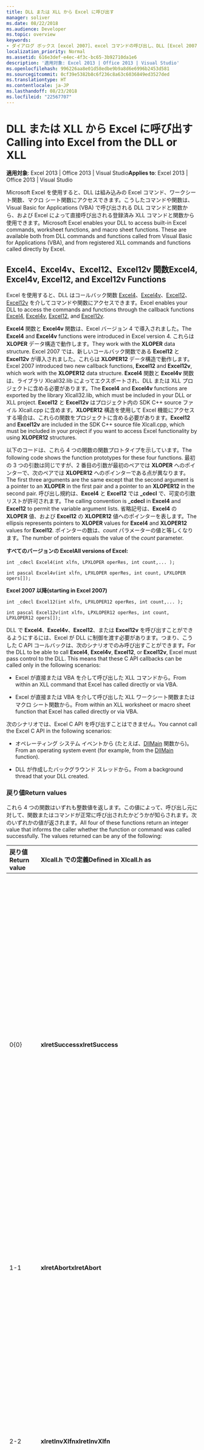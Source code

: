 ```yaml
---
title: DLL または XLL から Excel に呼び出す
manager: soliver
ms.date: 08/22/2018
ms.audience: Developer
ms.topic: overview
keywords:
- ダイアログ ボックス [excel 2007]、excel コマンドの呼び出し、DLL [Excel 2007]、Excel への呼び出し、C API 関数への引数の引き渡し [Excel 2007]、コマンド [Excel 2007]、ダイアログ ボックスでの呼び出し、コマンド [Excel 2007]、DLL/XLL からアクセス可能、Excel4 関数 [Excel 2007]、Excel12 関数 [Excel 2007]、XLCallVer 関数 [Excel 2007]、operRes 引数 [Excel 2007]、関数 [Excel 2007]、DLL/XLL からアクセス可能、Excel12v 関数 [Excel 2007]、DLL 専用関数 [Excel 2007]、C API [Excel 2007]、引数の引き渡し、引数の数 [Excel 2007]、コマンド [Excel 2007]、インターナショナル バージョンでの呼び出し、DLL 専用コマンド [Excel 2007]、インターナショナル バージョン [Excel 2007]、関数およびコマンドの呼び出し、XLL [Excel 2007]、Excel への呼び出し、Excel 4v 関数 [Excel 2007]、xlfn 引数 [Excel 2007]、関数 [Excel 2007]、インターナショナル バージョンでの呼び出し
localization_priority: Normal
ms.assetid: 616e3def-e4ec-4f3c-bc65-3b92710da1e6
description: '適用対象: Excel 2013 | Office 2013 | Visual Studio'
ms.openlocfilehash: 996226aa8e01d58edbe9b9a8d6e6996b2453d581
ms.sourcegitcommit: 0cf39e5382b8c6f236c8a63c6036849ed3527ded
ms.translationtype: HT
ms.contentlocale: ja-JP
ms.lasthandoff: 08/23/2018
ms.locfileid: "22567707"
---
```

# <a name="calling-into-excel-from-the-dll-or-xll"></a><span data-ttu-id="ba2ae-104">DLL または XLL から Excel に呼び出す</span><span class="sxs-lookup"><span data-stu-id="ba2ae-104">Calling into Excel from the DLL or XLL</span></span>

<span data-ttu-id="ba2ae-105">**適用対象**: Excel 2013 | Office 2013 | Visual Studio</span><span class="sxs-lookup"><span data-stu-id="ba2ae-105">**Applies to**: Excel 2013 | Office 2013 | Visual Studio</span></span> 
  
<span data-ttu-id="ba2ae-p101">Microsoft Excel を使用すると、DLL は組み込みの Excel コマンド、ワークシート関数、マクロ シート関数にアクセスできます。こうしたコマンドや関数は、Visual Basic for Applications (VBA) で呼び出される DLL コマンドと関数から、および Excel によって直接呼び出される登録済み XLL コマンドと関数から使用できます。</span><span class="sxs-lookup"><span data-stu-id="ba2ae-p101">Microsoft Excel enables your DLL to access built-in Excel commands, worksheet functions, and macro sheet functions. These are available both from DLL commands and functions called from Visual Basic for Applications (VBA), and from registered XLL commands and functions called directly by Excel.</span></span>
  
## <a name="excel4-excel4v-excel12-and-excel12v-functions"></a><span data-ttu-id="ba2ae-108">Excel4、Excel4v、Excel12、Excel12v 関数</span><span class="sxs-lookup"><span data-stu-id="ba2ae-108">Excel4, Excel4v, Excel12, and Excel12v Functions</span></span>

<span data-ttu-id="ba2ae-109">Excel を使用すると、DLL はコールバック関数 [Excel4](excel4-excel12.md)、[Excel4v](excel4v-excel12v.md)、[Excel12](excel4-excel12.md)、[Excel12v](excel4v-excel12v.md) を介してコマンドや関数にアクセスできます。</span><span class="sxs-lookup"><span data-stu-id="ba2ae-109">Excel enables your DLL to access the commands and functions through the callback functions [Excel4](excel4-excel12.md), [Excel4v](excel4v-excel12v.md), [Excel12](excel4-excel12.md), and [Excel12v](excel4v-excel12v.md).</span></span>
  
<span data-ttu-id="ba2ae-110">**Excel4** 関数と **Excel4v** 関数は、Excel バージョン 4 で導入されました。</span><span class="sxs-lookup"><span data-stu-id="ba2ae-110">The **Excel4** and **Excel4v** functions were introduced in Excel version 4.</span></span> <span data-ttu-id="ba2ae-111">これらは **XLOPER** データ構造で動作します。</span><span class="sxs-lookup"><span data-stu-id="ba2ae-111">They work with the **XLOPER** data structure.</span></span> <span data-ttu-id="ba2ae-112">Excel 2007 では、新しいコールバック関数である **Excel12** と **Excel12v** が導入されました。これらは **XLOPER12** データ構造で動作します。</span><span class="sxs-lookup"><span data-stu-id="ba2ae-112">Excel 2007 introduced two new callback functions, **Excel12** and **Excel12v**, which work with the **XLOPER12** data structure.</span></span> <span data-ttu-id="ba2ae-113">**Excel4** 関数と **Excel4v** 関数は、ライブラリ Xlcall32.lib によってエクスポートされ、DLL または XLL プロジェクトに含める必要があります。</span><span class="sxs-lookup"><span data-stu-id="ba2ae-113">The **Excel4** and **Excel4v** functions are exported by the library Xlcall32.lib, which must be included in your DLL or XLL project.</span></span> <span data-ttu-id="ba2ae-114">**Excel12** と **Excel12v** はプロジェクト内の SDK C++ source ファイル Xlcall.cpp に含めます。**XLOPER12** 構造を使用して Excel 機能にアクセスする場合は、これらの関数をプロジェクトに含める必要があります。</span><span class="sxs-lookup"><span data-stu-id="ba2ae-114">**Excel12** and **Excel12v** are included in the SDK C++ source file Xlcall.cpp, which must be included in your project if you want to access Excel functionality by using **XLOPER12** structures.</span></span> 
  
<span data-ttu-id="ba2ae-115">以下のコードは、これら 4 つの関数の関数プロトタイプを示しています。</span><span class="sxs-lookup"><span data-stu-id="ba2ae-115">The following code shows the function prototypes for these four functions.</span></span> <span data-ttu-id="ba2ae-116">最初の 3 つの引数は同じですが、2 番目の引数が最初のペアでは **XLOPER** へのポインターで、次のペアでは **XLOPER12** へのポインターである点が異なります。</span><span class="sxs-lookup"><span data-stu-id="ba2ae-116">The first three arguments are the same except that the second argument is a pointer to an **XLOPER** in the first pair and a pointer to an **XLOPER12** in the second pair.</span></span> <span data-ttu-id="ba2ae-117">呼び出し規約は、**Excel4** と **Excel12** では **_cdecl** で、可変の引数リストが許可されます。</span><span class="sxs-lookup"><span data-stu-id="ba2ae-117">The calling convention is **_cdecl** in **Excel4** and **Excel12** to permit the variable argument lists.</span></span> <span data-ttu-id="ba2ae-118">省略記号は、**Excel4** の **XLOPER** 値、および **Excel12** の **XLOPER12** 値へのポインターを表します。</span><span class="sxs-lookup"><span data-stu-id="ba2ae-118">The ellipsis represents pointers to **XLOPER** values for **Excel4** and **XLOPER12** values for **Excel12**.</span></span> <span data-ttu-id="ba2ae-119">ポインターの数は、_count_ パラメーターの値と等しくなります。</span><span class="sxs-lookup"><span data-stu-id="ba2ae-119">The number of pointers equals the value of the  _count_ parameter.</span></span> 
  
<span data-ttu-id="ba2ae-120">**すべてのバージョンの Excel**</span><span class="sxs-lookup"><span data-stu-id="ba2ae-120">**All versions of Excel:**</span></span>
  
 `int _cdecl Excel4(int xlfn, LPXLOPER operRes, int count,... );`
  
 `int pascal Excel4v(int xlfn, LPXLOPER operRes, int count, LPXLOPER opers[]);`
  
<span data-ttu-id="ba2ae-121">**Excel 2007 以降**</span><span class="sxs-lookup"><span data-stu-id="ba2ae-121">**(starting in Excel 2007)**</span></span>
  
 `int _cdecl Excel12(int xlfn, LPXLOPER12 operRes, int count,... );`
  
 `int pascal Excel12v(int xlfn, LPXLOPER12 operRes, int count, LPXLOPER12 opers[]);`
  
<span data-ttu-id="ba2ae-p104">DLL で **Excel4**、**Excel4v**、**Excel12**、または **Excel12v** を呼び出すことができるようにするには、Excel が DLL に制御を渡す必要があります。つまり、こうした C API コールバックは、次のシナリオでのみ呼び出すことができます。</span><span class="sxs-lookup"><span data-stu-id="ba2ae-p104">For the DLL to be able to call **Excel4**, **Excel4v**, **Excel12**, or **Excel12v**, Excel must pass control to the DLL. This means that these C API callbacks can be called only in the following scenarios:</span></span>
  
- <span data-ttu-id="ba2ae-124">Excel が直接または VBA を介して呼び出した XLL コマンドから。</span><span class="sxs-lookup"><span data-stu-id="ba2ae-124">From within an XLL command that Excel has called directly or via VBA.</span></span>
    
- <span data-ttu-id="ba2ae-125">Excel が直接または VBA を介して呼び出した XLL ワークシート関数またはマクロ シート関数から。</span><span class="sxs-lookup"><span data-stu-id="ba2ae-125">From within an XLL worksheet or macro sheet function that Excel has called directly or via VBA.</span></span>
    
<span data-ttu-id="ba2ae-126">次のシナリオでは、Excel C API を呼び出すことはできません。</span><span class="sxs-lookup"><span data-stu-id="ba2ae-126">You cannot call the Excel C API in the following scenarios:</span></span>
  
- <span data-ttu-id="ba2ae-127">オペレーティング システム イベントから (たとえば、[DllMain](https://docs.microsoft.com/windows/desktop/dlls/dllmain) 関数から)。</span><span class="sxs-lookup"><span data-stu-id="ba2ae-127">From an operating system event (for example, from the [DllMain](https://docs.microsoft.com/windows/desktop/dlls/dllmain) function).</span></span> 
    
- <span data-ttu-id="ba2ae-128">DLL が作成したバックグラウンド スレッドから。</span><span class="sxs-lookup"><span data-stu-id="ba2ae-128">From a background thread that your DLL created.</span></span>
    
### <a name="return-values"></a><span data-ttu-id="ba2ae-129">戻り値</span><span class="sxs-lookup"><span data-stu-id="ba2ae-129">Return values</span></span>

<span data-ttu-id="ba2ae-p105">これら 4 つの関数はいずれも整数値を返します。この値によって、呼び出し元に対して、関数またはコマンドが正常に呼び出されたかどうかが知らされます。次のいずれかの値が返されます。</span><span class="sxs-lookup"><span data-stu-id="ba2ae-p105">All four of these functions return an integer value that informs the caller whether the function or command was called successfully. The values returned can be any of the following:</span></span>
  
|<span data-ttu-id="ba2ae-132">**戻り値**</span><span class="sxs-lookup"><span data-stu-id="ba2ae-132">**Return value**</span></span>|<span data-ttu-id="ba2ae-133">**Xlcall.h での定義**</span><span class="sxs-lookup"><span data-stu-id="ba2ae-133">**Defined in Xlcall.h as**</span></span>|<span data-ttu-id="ba2ae-134">**説明**</span><span class="sxs-lookup"><span data-stu-id="ba2ae-134">**Description**</span></span>|
|:-----|:-----|:-----|
|<span data-ttu-id="ba2ae-135">0</span><span class="sxs-lookup"><span data-stu-id="ba2ae-135">{0}</span></span>  <br/> |<span data-ttu-id="ba2ae-136">**xlretSuccess**</span><span class="sxs-lookup"><span data-stu-id="ba2ae-136">**xlretSuccess**</span></span> <br/> |<span data-ttu-id="ba2ae-p106">関数またはコマンドが正常に実行されました。これは、エラーなく実行されたことを意味するわけではありません。たとえば、**Excel4** は、**FIND** 関数を呼び出して検索テキストが見つからないために **#VALUE!** に評価される場合であっても、**xlretSuccess** を返すことがあります。返される **XLOPER/XLOPER12** の型と値についてはこの可能性を考慮して検証しなければなりません。</span><span class="sxs-lookup"><span data-stu-id="ba2ae-p106">The function or command executed successfully. This does not mean that the execution was error free. For example, **Excel4** could return **xlretSuccess** when calling the function **FIND**, even though it evaluated to **#VALUE!** because the search text could not be found. You should inspect the type and value of the returned **XLOPER/XLOPER12** where this is a possibility.  </span></span><br/> |
|<span data-ttu-id="ba2ae-142">1</span><span class="sxs-lookup"><span data-stu-id="ba2ae-142">-1</span></span>  <br/> |<span data-ttu-id="ba2ae-143">**xlretAbort**</span><span class="sxs-lookup"><span data-stu-id="ba2ae-143">**xlretAbort**</span></span> <br/> |<span data-ttu-id="ba2ae-144">コマンド マクロは、ユーザーが **[キャンセル]** ボタンをクリックしたか、Esc キーを押したために停止しました。</span><span class="sxs-lookup"><span data-stu-id="ba2ae-144">A command macro was stopped by the user clicking the **CANCEL** button or pressing the ESC key.</span></span>  <br/> |
|<span data-ttu-id="ba2ae-145">2</span><span class="sxs-lookup"><span data-stu-id="ba2ae-145">-2</span></span>  <br/> |<span data-ttu-id="ba2ae-146">**xlretInvXlfn**</span><span class="sxs-lookup"><span data-stu-id="ba2ae-146">**xlretInvXlfn**</span></span> <br/> |<span data-ttu-id="ba2ae-p107">指定された関数コードまたはコマンド コードが無効です。このエラーは、呼び出し元の関数に関数またはコマンドを呼び出すアクセス許可がない場合に生じます。たとえば、ワークシート関数は、マクロ シート情報関数またはコマンド関数を呼び出すことはできません。</span><span class="sxs-lookup"><span data-stu-id="ba2ae-p107">The supplied function or command code is not valid. This error can occur when the calling function does not have permission to call the function or command. For example, a worksheet function cannot call a macro sheet information function or a command function.</span></span>  <br/> |
|<span data-ttu-id="ba2ae-150">4</span><span class="sxs-lookup"><span data-stu-id="ba2ae-150">-4</span></span>  <br/> |<span data-ttu-id="ba2ae-151">**xlretInvCount**</span><span class="sxs-lookup"><span data-stu-id="ba2ae-151">**xlretInvCount**</span></span> <br/> |<span data-ttu-id="ba2ae-152">呼び出しで指定した引数の数が正しくありません。</span><span class="sxs-lookup"><span data-stu-id="ba2ae-152">The number of arguments supplied in the call is not correct.</span></span>  <br/> |
|<span data-ttu-id="ba2ae-153">8</span><span class="sxs-lookup"><span data-stu-id="ba2ae-153">-8</span></span>  <br/> |<span data-ttu-id="ba2ae-154">**xlretInvXloper**</span><span class="sxs-lookup"><span data-stu-id="ba2ae-154">**xlretInvXloper**</span></span> <br/> |<span data-ttu-id="ba2ae-155">1 つ以上の引数の **XLOPER** 値または **XLOPER12** 値の形式が正しくないか、誤って入力されています。</span><span class="sxs-lookup"><span data-stu-id="ba2ae-155">One or more of the argument **XLOPER** or **XLOPER12** values are not properly formed or populated.</span></span>  <br/> |
|<span data-ttu-id="ba2ae-156">16</span><span class="sxs-lookup"><span data-stu-id="ba2ae-156">-16</span></span>  <br/> |<span data-ttu-id="ba2ae-157">**xlretStackOvfl**</span><span class="sxs-lookup"><span data-stu-id="ba2ae-157">**xlretStackOvfl**</span></span> <br/> |<span data-ttu-id="ba2ae-158">Excel によって、操作でスタックがオーバーフローするリスクが検出され、関数が呼び出されませんでした。</span><span class="sxs-lookup"><span data-stu-id="ba2ae-158">Excel detected a risk that the operation might overflow its stack and, therefore, did not call the function.</span></span>  <br/> |
|<span data-ttu-id="ba2ae-159">32</span><span class="sxs-lookup"><span data-stu-id="ba2ae-159">3.2</span></span>  <br/> |<span data-ttu-id="ba2ae-160">**xlretFailed**</span><span class="sxs-lookup"><span data-stu-id="ba2ae-160">**xlretFailed**</span></span> <br/> |<span data-ttu-id="ba2ae-p108">コマンドまたは関数が、他のいずれの戻り値によっても記述されていない理由によって失敗しました。たとえば、あまりにも大量のメモリを必要とする操作はこのエラーで失敗します。[xlCoerce](xlcoerce.md) 関数を使用して、**xltypeMulti** 配列にとても大きな参照を変換しようとすると生じる場合があります。</span><span class="sxs-lookup"><span data-stu-id="ba2ae-p108">The command or function failed for a reason not described by one of the other return values. An operation that would require too much memory, for example, would fail with this error. This could happen during an attempt to convert a very large reference to an **xltypeMulti** array by using the [xlCoerce](xlcoerce.md) function.  </span></span><br/> |
|<span data-ttu-id="ba2ae-164">64</span><span class="sxs-lookup"><span data-stu-id="ba2ae-164">6.4</span></span>  <br/> |<span data-ttu-id="ba2ae-165">**xlretUncalced**</span><span class="sxs-lookup"><span data-stu-id="ba2ae-165">**xlretUncalced**</span></span> <br/> |<span data-ttu-id="ba2ae-p109">計算されていないセルの値を取得しようとする操作が行われました。Excel で再計算整合性を保持するため、ワークシート関数ではこれを行うことができません。ただし、マクロ シート関数として登録された XLL コマンドおよび関数は、計算されていないセル値にアクセスできます。</span><span class="sxs-lookup"><span data-stu-id="ba2ae-p109">The operation attempted to retrieve the value of an uncalculated cell. To preserve recalculation integrity in Excel, worksheet functions are not permitted to do this. However, XLL commands and functions registered as macro sheet functions are permitted to access uncalculated cell values.</span></span>  <br/> |
|<span data-ttu-id="ba2ae-169">128</span><span class="sxs-lookup"><span data-stu-id="ba2ae-169">128</span></span>  <br/> |<span data-ttu-id="ba2ae-170">**xlretNotThreadSafe**</span><span class="sxs-lookup"><span data-stu-id="ba2ae-170">**xlretNotThreadSafe**</span></span> <br/> |<span data-ttu-id="ba2ae-171">(Excel 2007 以降) スレッド セーフとして登録されている XLL ワークシート関数が、スレッド セーフではない C API 関数を呼び出そうとしました。</span><span class="sxs-lookup"><span data-stu-id="ba2ae-171">(Starting in xlxlshort) An XLL worksheet function registered as thread safe attempted to call a C API function that is not thread safe. For example, a thread-safe function cannot call the XLM function xlfGetCell.</span></span> <span data-ttu-id="ba2ae-172">たとえば、スレッド セーフ関数が XLM 関数 **xlfGetCell** を呼び出すことはできません。</span><span class="sxs-lookup"><span data-stu-id="ba2ae-172">For example, a thread-safe function cannot call the XLM function **xlfGetCell**.</span></span>  <br/> |
|<span data-ttu-id="ba2ae-173">256</span><span class="sxs-lookup"><span data-stu-id="ba2ae-173">256
(&H100)</span></span>  <br/> |<span data-ttu-id="ba2ae-174">**xlRetInvAsynchronousContext**</span><span class="sxs-lookup"><span data-stu-id="ba2ae-174">**xlRetInvAsynchronousContext**</span></span> <br/> |<span data-ttu-id="ba2ae-175">(Excel 2010 以降) 非同期関数ハンドルが無効です。</span><span class="sxs-lookup"><span data-stu-id="ba2ae-175">(Starting in xl14short) The asynchronous function handle is invalid.</span></span>  <br/> |
|<span data-ttu-id="ba2ae-176">512</span><span class="sxs-lookup"><span data-stu-id="ba2ae-176">5.12</span></span>  <br/> |<span data-ttu-id="ba2ae-177">**xlretNotClusterSafe**</span><span class="sxs-lookup"><span data-stu-id="ba2ae-177">**xlretNotClusterSafe**</span></span> <br/> |<span data-ttu-id="ba2ae-178">(Excel 2010 以降) クラスターでは、呼び出しはサポートされていません。</span><span class="sxs-lookup"><span data-stu-id="ba2ae-178">(Starting in xl14short) The call is not supported on clusters.</span></span>  <br/> |
   
<span data-ttu-id="ba2ae-p111">関数がこの表のいずれかのエラー値を返す場合 (つまり、**xlretSuccess** を返さない場合)、**XLOPER** または **XLOPER12** 戻り値も **#VALUE!** に設定されます。場合によっては、この値をチェックするだけで成功を十分に確認できますが、呼び出しでは **xlretSuccess** と **#VALUE!** の両方が返る可能性を銘記しておく必要があります。</span><span class="sxs-lookup"><span data-stu-id="ba2ae-p111">If the function returns one of the failure values in the table (that is, it does not return **xlretSuccess**), the **XLOPER** or **XLOPER12** return value will also be set to **#VALUE!**. In certain circumstances, checking for this might be a sufficient test of success, but you should note that a call can return both **xlretSuccess** and **#VALUE!**.</span></span>
  
<span data-ttu-id="ba2ae-181">C API への呼び出し結果が **xlretUncalced** または **xlretAbort** となる場合、DLL コードまたは XLL コードは、他の C API 呼び出し ([xlfree](xlfree.md) 関数を呼び出して、**XLOPER** 値と **XLOPER12** 値で Excel によって割り当てられたメモリ リソースをリリースする場合以外) を行う前に制御を Excel に返さなければなりません。</span><span class="sxs-lookup"><span data-stu-id="ba2ae-181">If a call to the C API results in either **xlretUncalced** or **xlretAbort**, your DLL or XLL code should return control to Excel before making any other C API calls (other than calls to the [xlfree](xlfree.md) function to release Excel-allocated memory resources in **XLOPER** and **XLOPER12** values).</span></span> 
  
### <a name="command-or-function-enumeration-argument-xlfn"></a><span data-ttu-id="ba2ae-182">コマンドまたは関数の列挙型引数: xlfn</span><span class="sxs-lookup"><span data-stu-id="ba2ae-182">Command or Function Enumeration Argument: xlfn</span></span>

<span data-ttu-id="ba2ae-183">_xlfn_ 引数は、コールバック関数への最初の引数で、32 ビット符号付き整数です。</span><span class="sxs-lookup"><span data-stu-id="ba2ae-183">The  _xlfn_ argument is the first argument to the callback functions and is a 32-bit signed integer.</span></span> <span data-ttu-id="ba2ae-184">値は、以下の例に示されているように、SDK ヘッダー ファイル Xlcall.h で定義されている関数またはコマンドの列挙型のいずれかでなければなりません。</span><span class="sxs-lookup"><span data-stu-id="ba2ae-184">The xlfn argument is the first argument to the callback functions and is a 32-bit signed integer. Its value should be one of the function or command enumerations defined in the SDK header file Xlcall.h, as shown in the following example.</span></span> 
  
```cs
// Excel function numbers. 
#define xlfCount 0
#define xlfIsna 2
#define xlfIserror 3
#define xlfSum 4
#define xlfAverage 5
#define xlfMin 6
#define xlfMax 7
#define xlfRow 8
#define xlfColumn 9
#define xlfNa 10
...
// Excel command numbers. 
#define xlcBeep (0 | xlCommand)
#define xlcOpen (1 | xlCommand)
#define xlcOpenLinks (2 | xlCommand)
#define xlcCloseAll (3 | xlCommand)
#define xlcSave (4 | xlCommand)
#define xlcSaveAs (5 | xlCommand)
#define xlcFileDelete (6 | xlCommand)
#define xlcPageSetup (7 | xlCommand)
#define xlcPrint (8 | xlCommand)
#define xlcPrinterSetup (9 | xlCommand)
...
```

<span data-ttu-id="ba2ae-185">すべてのワークシート関数とマクロ シート関数は、0 (**xlfCount**) から 0x0fff 16 進数までの範囲内です。Excel 2013 で割り当てられている最大値は 547 (10 進数)、0x0223 (16 進数) (**xlfFloor_precise**) です。</span><span class="sxs-lookup"><span data-stu-id="ba2ae-185">All worksheet and macro sheet functions are in the range from 0 (**xlfCount**) through 0x0fff hexadecimal, although the highest assigned number in Excel 2013 is 547 decimal, 0x0223 hexadecimal (**xlfFloor_precise**).</span></span>
  
<span data-ttu-id="ba2ae-186">すべてのコマンド関数は、0x8000 の 16 進数 (**xlcBeep**) から 0x8fff の 16 進数までの範囲内です。Excel 2013 で割り当てられている最大値は 0x8328 の 16 進数 (**xlcHideallInkannots**) です。</span><span class="sxs-lookup"><span data-stu-id="ba2ae-186">All command functions are in the range from 0x8000 hexadecimal (xlcBeep) through 0x8fff hexadecimal, although the highest assigned number in Excel 2013 is 0x8328 hexadecimal (xlcHideallInkannots). These are defined in the header file as (n | xlCommand) where n is a decimal number greater than or equal to 0 and xlCommand is defined as 0x8000 hexadecimal.</span></span> <span data-ttu-id="ba2ae-187">これらは、ヘッダー ファイルで `(n | xlCommand)` として定義されます。`n` は 0 以上の 10 進数で、**xlCommand** は 0x8000 の 16 進数として定義されます。</span><span class="sxs-lookup"><span data-stu-id="ba2ae-187">All command functions are in the range from 0x8000 hexadecimal (**xlcBeep**) through 0x8fff hexadecimal, although the highest assigned number in Excel 2013 is 0x8328 hexadecimal (xlcHideallInkannots). These are defined in the header file as (n | xlCommand)`(n | xlCommand)` where n`n` is a decimal number greater than or equal to 0 and xlCommand is defined as 0x8000 hexadecimal.</span></span> 
  
### <a name="invoking-excel-commands-that-use-dialog-boxes"></a><span data-ttu-id="ba2ae-188">ダイアログ ボックスを使用した Excel コマンドの起動</span><span class="sxs-lookup"><span data-stu-id="ba2ae-188">Invoking Excel Commands that Use Dialog Boxes</span></span>

<span data-ttu-id="ba2ae-p114">一部のコマンド コードは、ダイアログ ボックスを使用する Excel での操作に対応しています。たとえば、**xlcFileDelete** は 1 つの引数 (ファイル名またはマスク) を取ります。ダイアログ ボックスを使用して起動し、ユーザーが削除操作をキャンセルしたり変更したりする機会を提供できます。また、ダイアログ ボックスを使用せずに呼び出すこともできます。その場合には、ファイルの削除が、ファイルが存在し、呼び出し元にアクセス許可があるという前提で、追加のやり取りなしで行われます。こうしたコマンドをダイアログ ボックス形式で呼び出すには、コマンド列挙型を、0x1000 のビット単位の OR 演算で結合する必要があります (**xlPrompt**)。</span><span class="sxs-lookup"><span data-stu-id="ba2ae-p114">Some of the command codes correspond to actions in Excel that use dialog boxes. For example, **xlcFileDelete** takes a single argument: a file name or mask. This can be invoked with the dialog box so that the user has the opportunity to cancel or modify the delete operation. It can also be called without the dialog box, in which case the file or files are deleted without any further interaction, assuming they exist and the caller has permission. To call such commands in their dialog box form, the command enumeration must be combined by using the bitwise OR operation with 0x1000 (**xlPrompt**).</span></span>
  
<span data-ttu-id="ba2ae-194">次のコード例では、マスク my_data\*.bak に一致する現在のディレクトリ内のファイルを削除します。その際、引数が true の場合にのみダイアログ ボックスを表示します。</span><span class="sxs-lookup"><span data-stu-id="ba2ae-194">The following code example deletes files in the current directory matching the mask my_data\*.bak, displaying a dialog box only if the argument is true.</span></span>
  
```cs
bool delete_my_backup_files(bool show_dialog)
{
    XLOPER12 xResult, xFilter;
    xFilter.xltype = xltypeStr;
    xFilter.val.str = L"\014my_data*.bak"; // String length: 14 octal
    int cmd;
    if(show_dialog)
        cmd = xlcFileDelete | xlPrompt;
    else
        cmd = xlcFileDelete;
// xResult should be Boolean TRUE if successful, in which
// case return true; otherwise, false.
    return (Excel12(cmd, &xResult, 1, &xFilter) == xlretSuccess
        && xResult.xltype == xltypeBool
        && xResult.val.xbool == 1);
}
```

### <a name="calling-functions-and-commands-in-international-versions"></a><span data-ttu-id="ba2ae-195">インターナショナル バージョンの関数およびコマンドの呼び出し</span><span class="sxs-lookup"><span data-stu-id="ba2ae-195">Calling Functions and Commands in International Versions</span></span>

<span data-ttu-id="ba2ae-p115">関数名および XLM コマンド名をさまざまな言語で表示するように Excel を設定できます。一部の C API コマンドおよび関数は、関数名やコマンド名として解釈される文字列を操作します。たとえば、**xlcFormula** は、指定のセルに配置される文字列引数を取ります。アドインがあらゆる言語設定で動作するためには、英語の文字列名を指定し、関数またはコマンドの列挙体にビット 0x2000 (**xlIntl**) を設定できます。</span><span class="sxs-lookup"><span data-stu-id="ba2ae-p115">You can configure Excel to display functions and XLM command names in a variety of languages. Some C API commands and functions operate on strings that are interpreted as function or command names. For example, **xlcFormula** takes a string argument that is intended to be placed in a specified cell. For your add-in to work with all language settings, you can supply the English string names and set the bit 0x2000 (**xlIntl**) in the function or command enumeration.</span></span>
  
<span data-ttu-id="ba2ae-200">次のコード例では、作業中のワークシートのセル A2 に `=SUM(X1:X100)` と同等の働きをするものを配置します。</span><span class="sxs-lookup"><span data-stu-id="ba2ae-200">The following code example places the equivalent of  `=SUM(X1:X100)` in cell A2 on the active sheet.</span></span> <span data-ttu-id="ba2ae-201">一時的な外部参照 **XLOPER** を作成するために、フレームワーク関数 **TempActiveRef** が使用されている点に注目してください。</span><span class="sxs-lookup"><span data-stu-id="ba2ae-201">Note that it uses the Framework function, **TempActiveRef**, to create a temporary external reference **XLOPER**.</span></span> <span data-ttu-id="ba2ae-202">この数式は A2 に適切なロケールに基づく言語 (たとえば、言語がフランス語の場合には `=SOMME(X1:X100)`) で表示されます。</span><span class="sxs-lookup"><span data-stu-id="ba2ae-202">The formula will appear in A2 in the correct locale-determined language (for example,  `=SOMME(X1:X100)` if the language is French).</span></span> 
  
```cs
int WINAPI InternationlExample(void)
{
    XLOPER12 xSum, xResult;
    xSum.xltype = xltypeStr;
    xSum.val.str = L"\015=SUM(X1:X100)";
    Excel12(xlcFormula | xlIntl, &xResult, 2,
        &xSum, TempActiveRef(2,2,1,1));
    return 1;
}

```

> [!NOTE]
> <span data-ttu-id="ba2ae-p117">**Excel12** の呼び出し結果は必須ではないため、**xResult** のアドレスの代わりに 0 (NULL) が 2 番目の引数として渡される可能性があります。これについては次のセクションで詳しく説明します。</span><span class="sxs-lookup"><span data-stu-id="ba2ae-p117">Because the result of the call to **Excel12** is not required, zero (NULL) could be passed as the second argument instead of the address of **xResult**. This is discussed more in the next section.</span></span> 
  
### <a name="dll-only-functions-and-commands"></a><span data-ttu-id="ba2ae-205">DLL 専用の関数とコマンド</span><span class="sxs-lookup"><span data-stu-id="ba2ae-205">DLL-Only Functions and Commands</span></span>

<span data-ttu-id="ba2ae-206">Excel では、DLL や XLL からのみアクセスできる関数が少数サポートされています。</span><span class="sxs-lookup"><span data-stu-id="ba2ae-206">Excel supports a small number of functions that are only accessible from a DLL or XLL.</span></span> <span data-ttu-id="ba2ae-207">これらは、ヘッダー ファイルで `(n | xlSpecial)` として定義されます。`n` は 0 以上の 10 進数で、`xlSpecial` は 0x4000 の 16 進数として定義されます。</span><span class="sxs-lookup"><span data-stu-id="ba2ae-207">These are defined in the header file as  `(n | xlSpecial)` where  `n` is a decimal number greater than or equal to 0 and  `xlSpecial` is defined as 0x4000 hexadecimal.</span></span> <span data-ttu-id="ba2ae-208">これらの関数は以下の表にまとめられ、[API 関数リファレンス](excel-xll-sdk-api-function-reference.md)に記されています。</span><span class="sxs-lookup"><span data-stu-id="ba2ae-208">These functions are listed in the following table and documented in the [API Function Reference](excel-xll-sdk-api-function-reference.md).</span></span>
  
||||
|:-----|:-----|:-----|
|[<span data-ttu-id="ba2ae-209">xlFree</span><span class="sxs-lookup"><span data-stu-id="ba2ae-209">xlFree</span></span>](xlfree.md) <br/> |<span data-ttu-id="ba2ae-210">0</span><span class="sxs-lookup"><span data-stu-id="ba2ae-210">{0}</span></span> | <span data-ttu-id="ba2ae-211">xlSpecial</span><span class="sxs-lookup"><span data-stu-id="ba2ae-211">xlSpecial</span></span>  <br/> |<span data-ttu-id="ba2ae-212">Excel によって割り当てられたメモリ リソースを解放します。</span><span class="sxs-lookup"><span data-stu-id="ba2ae-212">Frees Excel-allocated memory resources.</span></span>  <br/> |
|[<span data-ttu-id="ba2ae-213">xlStack</span><span class="sxs-lookup"><span data-stu-id="ba2ae-213">xlStack</span></span>](xlstack.md) <br/> |<span data-ttu-id="ba2ae-214">1</span><span class="sxs-lookup"><span data-stu-id="ba2ae-214">-1</span></span> | <span data-ttu-id="ba2ae-215">xlSpecial</span><span class="sxs-lookup"><span data-stu-id="ba2ae-215">xlSpecial</span></span>  <br/> |<span data-ttu-id="ba2ae-216">Excel スタック上の空き領域を返します。</span><span class="sxs-lookup"><span data-stu-id="ba2ae-216">Returns the free space on the Excel stack.</span></span>  <br/> |
|[<span data-ttu-id="ba2ae-217">xlCoerce</span><span class="sxs-lookup"><span data-stu-id="ba2ae-217">xlCoerce</span></span>](xlcoerce.md) <br/> |<span data-ttu-id="ba2ae-218">2</span><span class="sxs-lookup"><span data-stu-id="ba2ae-218">-2</span></span> | <span data-ttu-id="ba2ae-219">xlSpecial</span><span class="sxs-lookup"><span data-stu-id="ba2ae-219">xlSpecial</span></span>  <br/> |<span data-ttu-id="ba2ae-220">**XLOPER** と **XLOPER12** の種類の間で変換します</span><span class="sxs-lookup"><span data-stu-id="ba2ae-220">Converts between **XLOPER** and **XLOPER12** types</span></span>  <br/> |
|[<span data-ttu-id="ba2ae-221">xlSet</span><span class="sxs-lookup"><span data-stu-id="ba2ae-221">xlSet</span></span>](xlset.md) <br/> |<span data-ttu-id="ba2ae-222">3</span><span class="sxs-lookup"><span data-stu-id="ba2ae-222">"3"</span></span> | <span data-ttu-id="ba2ae-223">xlSpecial</span><span class="sxs-lookup"><span data-stu-id="ba2ae-223">xlSpecial</span></span>  <br/> |<span data-ttu-id="ba2ae-224">セル値の設定のための高速なメソッドを提供します。</span><span class="sxs-lookup"><span data-stu-id="ba2ae-224">Provides a fast method of setting cell values.</span></span>  <br/> |
|[<span data-ttu-id="ba2ae-225">xlSheetId</span><span class="sxs-lookup"><span data-stu-id="ba2ae-225">xlSheetId</span></span>](xlsheetid.md) <br/> |<span data-ttu-id="ba2ae-226">4</span><span class="sxs-lookup"><span data-stu-id="ba2ae-226">-4</span></span> | <span data-ttu-id="ba2ae-227">xlSpecial</span><span class="sxs-lookup"><span data-stu-id="ba2ae-227">xlSpecial</span></span>  <br/> |<span data-ttu-id="ba2ae-228">内部 ID からワークシート名を取得します。</span><span class="sxs-lookup"><span data-stu-id="ba2ae-228">Obtains a worksheet name from its internal ID.</span></span>  <br/> |
|[<span data-ttu-id="ba2ae-229">xlSheetNm</span><span class="sxs-lookup"><span data-stu-id="ba2ae-229">xlSheetNm</span></span>](xlsheetnm.md) <br/> |<span data-ttu-id="ba2ae-230">5</span><span class="sxs-lookup"><span data-stu-id="ba2ae-230">.5</span></span> | <span data-ttu-id="ba2ae-231">xlSpecial</span><span class="sxs-lookup"><span data-stu-id="ba2ae-231">xlSpecial</span></span>  <br/> |<span data-ttu-id="ba2ae-232">名前から、ワークシートの内部 ID を取得します。</span><span class="sxs-lookup"><span data-stu-id="ba2ae-232">Obtains a worksheet internal ID from its name.</span></span>  <br/> |
|[<span data-ttu-id="ba2ae-233">xlAbort</span><span class="sxs-lookup"><span data-stu-id="ba2ae-233">xlAbort</span></span>](xlabort.md) <br/> |<span data-ttu-id="ba2ae-234">6</span><span class="sxs-lookup"><span data-stu-id="ba2ae-234">-6</span></span> | <span data-ttu-id="ba2ae-235">xlSpecial</span><span class="sxs-lookup"><span data-stu-id="ba2ae-235">xlSpecial</span></span>  <br/> |<span data-ttu-id="ba2ae-236">ユーザーが **[キャンセル]** ボタンをクリックしたか、Esc キーを押したかを検証します。</span><span class="sxs-lookup"><span data-stu-id="ba2ae-236">Verifies whether the user clicked the **CANCEL** button or pressed the ESC key.</span></span>  <br/> |
|[<span data-ttu-id="ba2ae-237">xlGetInst</span><span class="sxs-lookup"><span data-stu-id="ba2ae-237">xlGetInst</span></span>](xlgetinst.md) <br/> |<span data-ttu-id="ba2ae-238">7</span><span class="sxs-lookup"><span data-stu-id="ba2ae-238">-7</span></span> | <span data-ttu-id="ba2ae-239">xlSpecial</span><span class="sxs-lookup"><span data-stu-id="ba2ae-239">xlSpecial</span></span>  <br/> |<span data-ttu-id="ba2ae-240">Excel インスタンス ハンドルを取得します。</span><span class="sxs-lookup"><span data-stu-id="ba2ae-240">Gets the Excel instance handle.</span></span>  <br/> |
|[<span data-ttu-id="ba2ae-241">xlGetHwnd</span><span class="sxs-lookup"><span data-stu-id="ba2ae-241">xlGetHwnd</span></span>](xlgethwnd.md) <br/> |<span data-ttu-id="ba2ae-242">8</span><span class="sxs-lookup"><span data-stu-id="ba2ae-242">-8</span></span> | <span data-ttu-id="ba2ae-243">xlSpecial</span><span class="sxs-lookup"><span data-stu-id="ba2ae-243">xlSpecial</span></span>  <br/> |<span data-ttu-id="ba2ae-244">Excel のメイン ウィンドウ ハンドルを取得します。</span><span class="sxs-lookup"><span data-stu-id="ba2ae-244">Gets the Excel main window handle.</span></span>  <br/> |
|[<span data-ttu-id="ba2ae-245">xlGetName</span><span class="sxs-lookup"><span data-stu-id="ba2ae-245">xlGetName</span></span>](xlgetname.md) <br/> |<span data-ttu-id="ba2ae-246">9</span><span class="sxs-lookup"><span data-stu-id="ba2ae-246">-9</span></span> | <span data-ttu-id="ba2ae-247">xlSpecial</span><span class="sxs-lookup"><span data-stu-id="ba2ae-247">xlSpecial</span></span>  <br/> |<span data-ttu-id="ba2ae-248">DLL のパスとファイル名を取得します。</span><span class="sxs-lookup"><span data-stu-id="ba2ae-248">Gets the path and file name of the DLL.</span></span>  <br/> |
|[<span data-ttu-id="ba2ae-249">xlEnableXLMsgs</span><span class="sxs-lookup"><span data-stu-id="ba2ae-249">xlEnableXLMsgs</span></span>](xlenablexlmsgs.md) <br/> |<span data-ttu-id="ba2ae-250">10</span><span class="sxs-lookup"><span data-stu-id="ba2ae-250">1.0</span></span> | <span data-ttu-id="ba2ae-251">xlSpecial</span><span class="sxs-lookup"><span data-stu-id="ba2ae-251">xlSpecial</span></span>  <br/> |<span data-ttu-id="ba2ae-252">この関数は廃止されており、呼び出される必要もなくなりました。</span><span class="sxs-lookup"><span data-stu-id="ba2ae-252">This function is deprecated and no longer needs to be called.</span></span>  <br/> |
|[<span data-ttu-id="ba2ae-253">xlDisableXLMsgs</span><span class="sxs-lookup"><span data-stu-id="ba2ae-253">xlDisableXLMsgs</span></span>](xldisablexlmsgs.md) <br/> |<span data-ttu-id="ba2ae-254">11</span><span class="sxs-lookup"><span data-stu-id="ba2ae-254">1.1</span></span> | <span data-ttu-id="ba2ae-255">xlSpecial</span><span class="sxs-lookup"><span data-stu-id="ba2ae-255">xlSpecial</span></span>  <br/> |<span data-ttu-id="ba2ae-256">この関数は廃止されており、呼び出される必要もなくなりました。</span><span class="sxs-lookup"><span data-stu-id="ba2ae-256">This function is deprecated and no longer needs to be called.</span></span>  <br/> |
|[<span data-ttu-id="ba2ae-257">xlDefineBinaryName</span><span class="sxs-lookup"><span data-stu-id="ba2ae-257">xlDefineBinaryName</span></span>](xldefinebinaryname.md) <br/> |<span data-ttu-id="ba2ae-258">12</span><span class="sxs-lookup"><span data-stu-id="ba2ae-258">1.2</span></span> | <span data-ttu-id="ba2ae-259">xlSpecial</span><span class="sxs-lookup"><span data-stu-id="ba2ae-259">xlSpecial</span></span>  <br/> |<span data-ttu-id="ba2ae-260">永続バイナリ ストレージ名を定義します。</span><span class="sxs-lookup"><span data-stu-id="ba2ae-260">Defines a persistent binary storage name.</span></span>  <br/> |
|[<span data-ttu-id="ba2ae-261">xlGetBinaryName</span><span class="sxs-lookup"><span data-stu-id="ba2ae-261">xlGetBinaryName</span></span>](xlgetbinaryname.md) <br/> |<span data-ttu-id="ba2ae-262">13</span><span class="sxs-lookup"><span data-stu-id="ba2ae-262">1.3</span></span> | <span data-ttu-id="ba2ae-263">xlSpecial</span><span class="sxs-lookup"><span data-stu-id="ba2ae-263">xlSpecial</span></span>  <br/> |<span data-ttu-id="ba2ae-264">永続バイナリ ストレージ名のデータを取得します。</span><span class="sxs-lookup"><span data-stu-id="ba2ae-264">Gets a persistent binary storage name’s data.</span></span>  <br/> |
   
## <a name="return-value-xloperxloper12-operres"></a><span data-ttu-id="ba2ae-265">戻り値 XLOPER/XLOPER12: operRes</span><span class="sxs-lookup"><span data-stu-id="ba2ae-265">Return Value XLOPER/XLOPER12: operRes</span></span>

<span data-ttu-id="ba2ae-266">_operRes_ 引数は、コールバックへの 2 番目の引数であり、**XLOPER** (**Excel4** および **Excel4v**) または **XLOPER12** (**Excel12** および **Excel12v**) へのポインターでもあります。</span><span class="sxs-lookup"><span data-stu-id="ba2ae-266">The  _operRes_ argument is the second argument to the callbacks and is a pointer to an **XLOPER** (**Excel4** and **Excel4v**) or **XLOPER12** (**Excel12** and **Excel12v**).</span></span> <span data-ttu-id="ba2ae-267">呼び出しが正常に行われると、関数またはコマンドの戻り値が引数に含まれます。</span><span class="sxs-lookup"><span data-stu-id="ba2ae-267">After a successful call, it contains the return value of the function or command.</span></span> <span data-ttu-id="ba2ae-268">戻り値が必要ない場合は、**operRes** を 0 (Null ポインター) に設定します。</span><span class="sxs-lookup"><span data-stu-id="ba2ae-268">**operRes** can be set to zero (NULL pointer) if no return value is required.</span></span> <span data-ttu-id="ba2ae-269">**operRes** の以前のコンテンツは上書きされるので、以前にポイントされていたメモリは、呼び出し前に解放してメモリ リークを回避しなければなりません。</span><span class="sxs-lookup"><span data-stu-id="ba2ae-269">The previous contents of **operRes** are overwritten so that any memory previously pointed to must be freed before to the call to avoid memory leaks.</span></span> 
  
<span data-ttu-id="ba2ae-p120">関数やコマンドを呼び出すことができない場合 (たとえば、引数が正しくない場合)、**operRes** はエラー **#VALUE!** に設定されます。コマンドが成功する場合には常に **Boolean** **TRUE** を返します。失敗した場合、またはユーザーがキャンセルした場合には **FALSE** を返します。</span><span class="sxs-lookup"><span data-stu-id="ba2ae-p120">If the function or command cannot be called (for example, if the arguments are incorrect), **operRes** is set to the error **#VALUE!**. A command always returns **Boolean** **TRUE** if it is successful, or **FALSE** if it failed or the user canceled it.</span></span> 
  
## <a name="number-of-subsequent-arguments-count"></a><span data-ttu-id="ba2ae-272">2 回目以降の引数の数: count</span><span class="sxs-lookup"><span data-stu-id="ba2ae-272">Number of Subsequent Arguments: count</span></span>

<span data-ttu-id="ba2ae-273">_count_ 引数は、コールバック関数への 3 番目の引数で、32 ビット符号付き整数です。</span><span class="sxs-lookup"><span data-stu-id="ba2ae-273">The  _count_ argument is the third argument to the callbacks and is a 32-bit signed integer.</span></span> <span data-ttu-id="ba2ae-274">これは、2 番目以降の引数の数に設定する必要があります。この数は 1 から始まります。</span><span class="sxs-lookup"><span data-stu-id="ba2ae-274">It should be set to the number of subsequent arguments, counting from 1.</span></span> <span data-ttu-id="ba2ae-275">関数やコマンドが引数を取らない場合は、0 に設定してください。</span><span class="sxs-lookup"><span data-stu-id="ba2ae-275">If a function or command takes no arguments, it should be set to zero.</span></span> <span data-ttu-id="ba2ae-276">Microsoft Office Excel 2003 では、任意の関数で取ることができる引数の最大数は 30 です。ただし、多くの場合に実際に取る数はそれより少なくなります。</span><span class="sxs-lookup"><span data-stu-id="ba2ae-276">In Microsoft Office Excel 2003, the maximum number of arguments that any function can take is 30, although most take fewer than this.</span></span> <span data-ttu-id="ba2ae-277">Excel 2007 以降、任意の関数で取ることができる引数の最大数は 255 に拡張されました。</span><span class="sxs-lookup"><span data-stu-id="ba2ae-277">Starting in Excel 2007, the maximum number of arguments that any function can take was increased to 255.</span></span> 
  
<span data-ttu-id="ba2ae-278">**Excel4** と **Excel12** の場合、_count_ は、渡される **XLOPER** 値または **XLOPER12** 値へのポインターの数です。</span><span class="sxs-lookup"><span data-stu-id="ba2ae-278">With **Excel4** and **Excel12**,  _count_ is the number of pointers to **XLOPER** or **XLOPER12** values that are being passed.</span></span> <span data-ttu-id="ba2ae-279">_count_ が設定されている値よりも少ない数の引数を渡すことがないように十分に注意してください。</span><span class="sxs-lookup"><span data-stu-id="ba2ae-279">You should be very careful not to pass fewer arguments than the value that  _count_ is set to.</span></span> <span data-ttu-id="ba2ae-280">少ない数にすると、Excel はスタックを先読みし、無効な **XLOPER** 値または **XLOPER12** 値を処理しようとするため、アプリケーション クラッシュが発生する可能性があります。</span><span class="sxs-lookup"><span data-stu-id="ba2ae-280">This would result in Excel reading ahead into the stack and trying to process invalid **XLOPER** or **XLOPER12** values, which could cause an application crash.</span></span> 
  
<span data-ttu-id="ba2ae-281">**Excel4v** と **Excel12v**の場合、_count_ は、次の引数と最後の引数として渡される **XLOPER** 値または **XLOPER12** 値へのポインターの配列のサイズです。</span><span class="sxs-lookup"><span data-stu-id="ba2ae-281">With **Excel4v** and **Excel12v**, _count_ is the size of the array of pointers to **XLOPER** or **XLOPER12** values that is being passed as the next and final argument. Again, you should be very careful not to pass a smaller array than count elements in size, as this will result in the bounds of the array being overrun.</span></span> <span data-ttu-id="ba2ae-282">この場合も、_count_ 要素よりも小さいサイズの配列を渡すことがないように十分に注意してください。そうした配列を渡すと、配列の境界がオーバーランしてしまうことになります。</span><span class="sxs-lookup"><span data-stu-id="ba2ae-282">With Excel4v and Excel12v, _count_ is the size of the array of pointers to XLOPER or XLOPER12 values that is being passed as the next and final argument. Again, you should be very careful not to pass a smaller array than count elements in size, as this will result in the bounds of the array being overrun.</span></span> 
  
## <a name="passing-arguments-to-c-api-functions"></a><span data-ttu-id="ba2ae-283">C API 関数への引数の引き渡し</span><span class="sxs-lookup"><span data-stu-id="ba2ae-283">Passing Arguments to C API Functions</span></span>

<span data-ttu-id="ba2ae-284">**Excel4** と **Excel12** は _count_ の後に可変長引数リストを受け取り、それぞれが **XLOPER** 値および **XLOPER12** 値へのポインターとして解釈されます。</span><span class="sxs-lookup"><span data-stu-id="ba2ae-284">Both **Excel4** and **Excel12** take variable length argument lists, after  _count_, which are interpreted as pointers to **XLOPER** and **XLOPER12** values, respectively.</span></span> <span data-ttu-id="ba2ae-285">**Excel4v** と **Excel12v** は _count_ の後に 1 つの引数を受け取ります。これは、**Excel4v** では **XLOPER** 値への、**Excel12v** では **XLOPER12** 値へのポインター配列へのポインターとなります。</span><span class="sxs-lookup"><span data-stu-id="ba2ae-285">Both **Excel4** and **Excel12** take variable length argument lists, after _count_, which are interpreted as pointers to **XLOPER** and **XLOPER12** values, respectively. **Excel4v** and **Excel12v** take a single argument, after count, which is a pointer to an array of pointers to XLOPER values in the case of Excel4v, and to XLOPER12 values in the case of Excel12v.</span></span>
  
<span data-ttu-id="ba2ae-p125">配列フォーム **Excel4v** および **Excel12v** を使用すると、引数の数が可変の場合に C API への呼び出しを分かりやすくコーディングできます。次の例は、数値の可変サイズの配列を取り、C API を介して合計、平均、最小、最大を計算する Excel ワークシート関数を使用する関数について示しています。 </span><span class="sxs-lookup"><span data-stu-id="ba2ae-p125">The array forms, **Excel4v** and **Excel12v**, enable you to code a call to the C API cleanly when the number of arguments is variable. The following example shows a function that takes a variable-sized array of numbers and uses Excel worksheet functions, via the C API, to calculate the sum, average, minimum, and maximum.</span></span> 
  
```cs
void Excel12v_example(double *dbl_array, int size, double &sum, double &average, double &min, double &max)
{
// 30 is the limit in Excel 2003. 255 is the limit in Excel 2007.
// Use the lower limit to be safe, although it is better to make
// the function version-aware and use the correct limit.
    if(size < 1 || size > 30)
        return;
// Create an array of XLOPER12 values.
    XLOPER12 *xOpArray = (XLOPER12 *)malloc(size * sizeof(XLOPER12));
// Create an array of pointers to XLOPER12 values.
    LPXLOPER12 *xPtrArray =
        (LPXLOPER12 *)malloc(size * sizeof(LPXLOPER12));
// Initialize and populate the array of XLOPER12 values
// and set up the pointers in the pointer array.
    for(int i = 0; i < size; i++)
    {
        xOpArray[i].xltype = xltypeNum;
        xOpArray[i].val.num = dbl_array[i];
        xPtrArray[i] = xOpArray + i;
    }
    XLOPER12 xResult;
    int retval;
    int fn[4] = {xlfSum, xlfAverage, xlfMin, xlfMax};
    double *result_ptr[4] = {&sum, &average, &min, &max};
    for(i = 0; i < 4; i++)
    {
        retval = Excel12v(fn[i], &xResult, size, xPtrArray);
        if(retval == xlretSuccess && xResult.xltype == xltypeNum)
            *result_ptr[i] = xResult.val.num;
    }
    free(xPtrArray);
    free(xOpArray);
}

```

<span data-ttu-id="ba2ae-p126">前述のコードで **XLOPER12** 値への参照を **XLOPER** に、**Excel12v** への参照を **Excel4v** に置き換えると、あらゆるバージョンの Excel で動作する関数になります。Excel 関数の **SUM**、**AVERAGE**、**MIN**、**MAX** のこの操作は単純で、C におけるコーディングの効率を向上させると同時に、引数の準備や Excel への呼び出しのオーバーヘッドを回避できます。ただし、Excel に入っている関数の多くはより複雑ですが、この方法が役立つ場合もあります。</span><span class="sxs-lookup"><span data-stu-id="ba2ae-p126">Replacing references to **XLOPER12** values with **XLOPER**, and **Excel12v** with **Excel4v**, in the preceding code would result in a function that would work with all versions of Excel. This operation of the Excel functions **SUM**, **AVERAGE**, **MIN**, and **MAX** is simple enough that it would be more efficient to code them in C and avoid the overhead of preparing the arguments and calling into Excel. However, many of the functions Excel contains are more complex, making this approach useful in some cases.</span></span> 
  
<span data-ttu-id="ba2ae-p127">[xlfRegister](xlfregister-form-1.md) のトピックには、**Excel4v** と **Excel12v** を使用した別の処理例が記されています。XLL ワークシート関数を登録すると、**[関数貼り付け]** ダイアログ ボックスで使用されている各引数の説明文字列を提供できます。そのため、**xlfRegister** に指定する引数の合計数は XLL 関数が取る引数の数に依存し、関数ごとに異なります。</span><span class="sxs-lookup"><span data-stu-id="ba2ae-p127">The [xlfRegister](xlfregister-form-1.md) topic provides another example of working with **Excel4v** and **Excel12v**. When registering an XLL worksheet function, you can supply a descriptive string for each argument that is used in the **Paste Function** dialog box. Therefore, the number of total arguments being supplied to **xlfRegister** depends on the number of arguments your XLL function takes and will vary from one function to the next.</span></span> 
  
<span data-ttu-id="ba2ae-p128">常に引数の数が同じ C API 関数またはコマンドを呼び出す場合には、こうした引数のポインター配列を作成するという追加手順を回避したいことがあります。その場合、**Excel4** と **Excel12** を使用する方が単純かつ分かりやすくなります。たとえば、XLL 関数とコマンドを登録するときに、DLL または XLL の完全なパスとファイル名を提供する必要があります。次の **Excel4** と **Excel12** の例に示されているように、**xlfGetName** への呼び出しでファイル名を取得し、それを **xlFree** を呼び出してリリースします。</span><span class="sxs-lookup"><span data-stu-id="ba2ae-p128">Where you always call a C API function or command with the same number of arguments, you want to avoid the extra step of creating an array of pointers for those arguments. In those cases, it is simpler and cleaner to use **Excel4** and **Excel12**. For example, when registering XLL functions and commands, you need to supply the full path and file name of the DLL or XLL. You can obtain the file name in a call to **xlfGetName** and then release it with a call to **xlFree**, as shown in the following example for both **Excel4** and **Excel12**.</span></span>
  
```cs
XLOPER xDllName;
if(Excel4(xlfGetName, &xDllName, 0) == xlretSuccess)
{
    // Use the name, and 
    // then free the memory that Excel allocated for the string.
    Excel4(xlFree, 0, 1, &xDllName);
}
XLOPER12 xDllName;
if(Excel12(xlfGetName, &xDllName, 0) == xlretSuccess)
{
    // Use the name, and
    // then free the memory that Excel allocated for the string.
    Excel12(xlFree, 0, 1, &xDllName);
}

```

<span data-ttu-id="ba2ae-298">実際には、関数 **Excel12v_example** はより効率的にコーディングできます。そのためには、1 つの **xltypeMulti** **XLOPER12** 引数を作成し、**Excel12** を使用して C API を呼び出します。その例を次に示します。</span><span class="sxs-lookup"><span data-stu-id="ba2ae-298">In practice, the function, **Excel12v_example**, could be coded more efficiently by creating a single **xltypeMulti** **XLOPER12** argument, and calling the C API by using **Excel12**, as shown in the following example.</span></span>
  
```cs
void Excel12_example(double *dbl_array, int size, double &sum, double &average, double &min, double &max)
{
// In this implementation, the upper limit is the largest
// single column array (equals 2^20, or 1048576, rows in Excel 2007).
    if(size < 1 || size > 1048576)
        return;
// Create an array of XLOPER12 values.
    XLOPER12 *xOpArray = (XLOPER12 *)malloc(size * sizeof(XLOPER12));
// Create and initialize an xltypeMulti array
// that represents a one-column array.
    XLOPER12 xOpMulti;
    xOpMulti.xltype = xltypeMulti;
    xOpMulti.val.array.lparray = xOpArray;
    xOpMulti.val.array.columns = 1;
    xOpMulti.val.array.rows = size;
// Initialize and populate the array of XLOPER12 values.
    for(int i = 0; i < size; i++)
    {
        xOpArray[i].xltype = xltypeNum;
        xOpArray[i].val.num = dbl_array[i];
    }
    XLOPER12 xResult;
    int fn[4] = {xlfSum, xlfAverage, xlfMin, xlfMax};
    double *result_ptr[4] = {&sum, &average, &min, &max};
    for(i = 0; i < 4; i++)
    {
        Excel12(fn[i], &xResult, 1, &xOpMulti);
        if(xResult.xltype == xltypeNum)
            *result_ptr[i] = xResult.val.num;
    }
    free(xOpArray);
}

```

> [!NOTE]
> <span data-ttu-id="ba2ae-p129">この場合、**Excel12** の戻り値は無視されます。代わりにコードによって、返された **XLOPER12** が **xltypeNum** であるかをチェックして、呼び出しが成功したかどうかを判別します。</span><span class="sxs-lookup"><span data-stu-id="ba2ae-p129">In this case, the return value of **Excel12** is ignored. The code instead checks that the returned **XLOPER12** is **xltypeNum** to determine whether the call was successful.</span></span> 
  
## <a name="xlcallver"></a><span data-ttu-id="ba2ae-301">XLCallVer</span><span class="sxs-lookup"><span data-stu-id="ba2ae-301">XLCallVer</span></span>

<span data-ttu-id="ba2ae-302">コールバック **Excel4**、**Excel4v**、**Excel12**、**Excel12v** に加え、Excel は関数 **XLCallVer** をエクスポートします。この関数は、現在実行している C API のバージョンを返します。</span><span class="sxs-lookup"><span data-stu-id="ba2ae-302">In addition to the callbacks **Excel4**, **Excel4v**, **Excel12**, and **Excel12v**, Excel exports a function **XLCallVer**, which returns the version of the C API currently running.</span></span>
  
<span data-ttu-id="ba2ae-303">関数プロトタイプを次に示します。</span><span class="sxs-lookup"><span data-stu-id="ba2ae-303">The function prototype is as follows:</span></span>
  
 `int pascal XLCallVer(void);`
  
<span data-ttu-id="ba2ae-304">スレッド セーフなこの関数は、あらゆる XLL コマンドまたは関数から呼び出せます。</span><span class="sxs-lookup"><span data-stu-id="ba2ae-304">You can call this function, which is thread safe, from any XLL command or function.</span></span>
  
<span data-ttu-id="ba2ae-305">Excel 97 から Excel 2003 までの場合、**XLCallVer** は 1280 = 0x0500 hex = 5 x 256 を返します。これは、Excel バージョン 5 を示します。</span><span class="sxs-lookup"><span data-stu-id="ba2ae-305">In Excel 97 through Excel 2003, XLCallVer returns 1280 = 0x0500 hex = 5 x 256, which indicates Excel version 5. Starting in xlxlshort, it returns 3072 = 0x0c00 hex = 12 x 256, which similarly indicates version 12.</span></span> <span data-ttu-id="ba2ae-306">Excel 2007 以降では、3072 = 0x0c00 hex = 12 x 256 を返し、バージョン 12 を示します。</span><span class="sxs-lookup"><span data-stu-id="ba2ae-306">Starting in Excel 2007, it returns 3072 = 0x0c00 hex = 12 x 256, which similarly indicates version 12.</span></span>
  
<span data-ttu-id="ba2ae-307">この関数を使用して実行時に新しい C API を利用できるかどうかを判断できますが、`Excel4(xlfGetWorkspace, &version, 1, &arg)` を使用して Excel の実行バージョンを検出することもできます。`arg` は、2 に設定された数値の **XLOPER** です。</span><span class="sxs-lookup"><span data-stu-id="ba2ae-307">Although you can use this to determine whether the new C API is available at run time, you might prefer to detect the running version of Excel by using  `Excel4(xlfGetWorkspace, &version, 1, &arg)`, where  `arg` is a numeric **XLOPER** set to 2.</span></span> <span data-ttu-id="ba2ae-308">この関数は、文字列 **XLOPER** を返すので、強制的に整数にすることができます。</span><span class="sxs-lookup"><span data-stu-id="ba2ae-308">The function returns a string **XLOPER**, version, which can then be coerced to an integer.</span></span> <span data-ttu-id="ba2ae-309">C API バージョンではなく Excel バージョンに依存するのは、ご使用のアドインでも検出しなければならない相違が Excel 2000、Excel 2002、Excel 2003 の間にあるためです。</span><span class="sxs-lookup"><span data-stu-id="ba2ae-309">The reason for relying on the Excel version rather than the C API version is that there are differences between Excel 2000, Excel 2002, and Excel 2003 that your add-in may also need to detect.</span></span> <span data-ttu-id="ba2ae-310">たとえば、一部の統計関数の精度に変更が加えられました。</span><span class="sxs-lookup"><span data-stu-id="ba2ae-310">For example, changes were made to the accuracy of some of the statistics functions.</span></span>
  
## <a name="see-also"></a><span data-ttu-id="ba2ae-311">関連項目</span><span class="sxs-lookup"><span data-stu-id="ba2ae-311">See also</span></span>

- [<span data-ttu-id="ba2ae-312">XLL を作成する</span><span class="sxs-lookup"><span data-stu-id="ba2ae-312">Creating XLLs</span></span>](creating-xlls.md)  
- [<span data-ttu-id="ba2ae-313">Excel での XLL コードへのアクセス</span><span class="sxs-lookup"><span data-stu-id="ba2ae-313">Accessing XLL Code in Excel</span></span>](accessing-xll-code-in-excel.md)  
- [<span data-ttu-id="ba2ae-314">Excel XLL SDK API 関数リファレンス</span><span class="sxs-lookup"><span data-stu-id="ba2ae-314">Excel XLL SDK API Function Reference</span></span>](excel-xll-sdk-api-function-reference.md)  
- [<span data-ttu-id="ba2ae-315">C API コールバック関数 Excel4、Excel12</span><span class="sxs-lookup"><span data-stu-id="ba2ae-315">C API Callback Functions Excel4, Excel12</span></span>](c-api-callback-functions-excel4-excel12.md)  
- [<span data-ttu-id="ba2ae-316">Excel XLL の開発</span><span class="sxs-lookup"><span data-stu-id="ba2ae-316">Developing Excel XLLs</span></span>](developing-excel-xlls.md)

